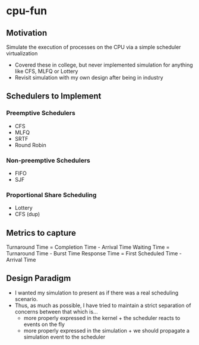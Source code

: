 # cpu-fun

## Motivation
Simulate the execution of processes on the CPU via a simple scheduler virtualization
- Covered these in college, but never implemented simulation for anything like CFS, MLFQ or Lottery
- Revisit simulation with my own design after being in industry


## Schedulers to Implement
### Preemptive Schedulers
- CFS
- MLFQ
- SRTF
- Round Robin
### Non-preemptive Schedulers
- FIFO
- SJF
### Proportional Share Scheduling
- Lottery
- CFS (dup)

## Metrics to capture
Turnaround Time = Completion Time - Arrival Time
Waiting Time = Turnaround Time - Burst Time
Response Time = First Scheduled Time - Arrival Time


## Design Paradigm
- I wanted my simulation to present as if there was a real scheduling scenario.
- Thus, as much as possible, I have tried to maintain a strict separation of concerns between that which is...
  - more properly expressed in the kernel + the scheduler reacts to events on the fly
  - more properly expressed in the simulation + we should propagate a simulation event to the scheduler